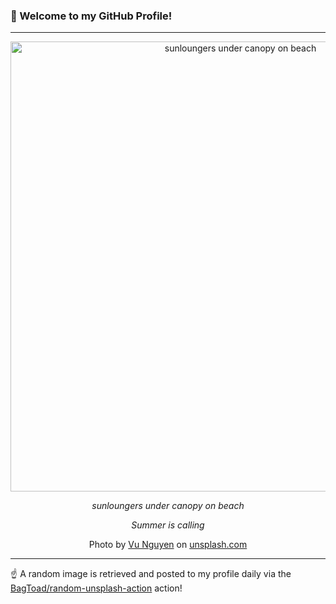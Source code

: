 ### 👋 Welcome to my GitHub Profile!

----

<div align="center">
  <img width="720" src="https://images.unsplash.com/photo-1522034477175-d97f456a4873?crop=entropy&cs=tinysrgb&fit=max&fm=jpg&ixid=M3w1NTI0OTR8MHwxfHJhbmRvbXx8fHx8fHx8fDE3MzU0NTI2ODB8&ixlib=rb-4.0.3&q=80&w=1080" alt="sunloungers under canopy on beach">
  
  <em>sunloungers under canopy on beach</em>
  
  <em>Summer is calling</em>
  
  Photo by [Vu Nguyen](https://activecog.com) on [unsplash.com](https://unsplash.com/)
</div>

----

☝️ A random image is retrieved and posted to my profile daily via the [BagToad/random-unsplash-action](https://github.com/BagToad/random-unsplash-action) action!
